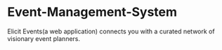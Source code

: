 # Event-Management-System
Elicit Events(a web application) connects you with a curated network of visionary event planners.
